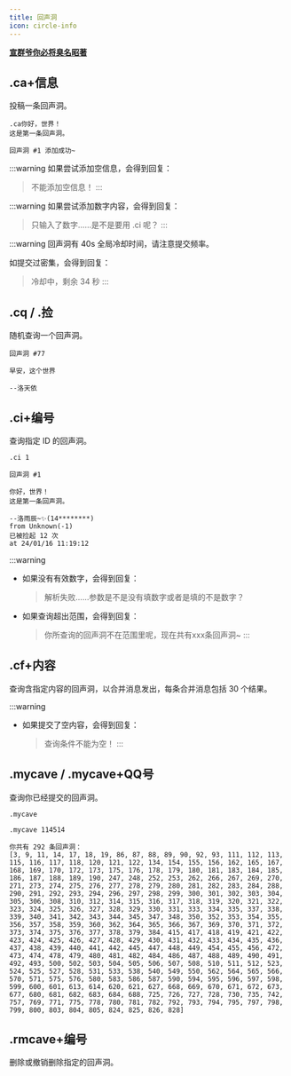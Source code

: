 ```yaml
---
title: 回声洞
icon: circle-info
---
```


[**宣群爷你必将臭名昭著**](./fuck-cave.md)

## .ca+信息

投稿一条回声洞。

```消息:no-line-numbers
.ca你好，世界！
这是第一条回声洞。
```

```消息:no-line-numbers
回声洞 #1 添加成功~
```

:::warning
如果尝试添加空信息，会得到回复：

>不能添加空信息！
:::

:::warning
如果尝试添加数字内容，会得到回复：

>只输入了数字……是不是要用 .ci 呢？
:::

:::warning
回声洞有 40s 全局冷却时间，请注意提交频率。

如提交过密集，会得到回复：

>冷却中，剩余 34 秒
:::

## .cq / .捡

随机查询一个回声洞。

```消息:no-line-numbers
回声洞 #77

早安，这个世界

--洛天依
```

## .ci+编号

查询指定 ID 的回声洞。

```消息:no-line-numbers
.ci 1
```

```消息:no-line-numbers
回声洞 #1

你好，世界！
这是第一条回声洞。

--洛雨辰~✨(14********)
from Unknown(-1)
已被捡起 12 次
at 24/01/16 11:19:12
```

:::warning
- 如果没有有效数字，会得到回复：

  >解析失败……参数是不是没有填数字或者是填的不是数字？

- 如果查询超出范围，会得到回复：

  >你所查询的回声洞不在范围里呢，现在共有xxx条回声洞~
:::

## .cf+内容

查询含指定内容的回声洞，以合并消息发出，每条合并消息包括 30 个结果。

:::warning
- 如果提交了空内容，会得到回复：

  >查询条件不能为空！
:::

## .mycave / .mycave+QQ号

查询你已经提交的回声洞。

```消息:no-line-numbers
.mycave
```

```消息:no-line-numbers
.mycave 114514
```

```消息:no-line-numbers
你共有 292 条回声洞：
[3, 9, 11, 14, 17, 18, 19, 86, 87, 88, 89, 90, 92, 93, 111, 112, 113, 115, 116, 117, 118, 120, 121, 122, 134, 154, 155, 156, 162, 165, 167, 168, 169, 170, 172, 173, 175, 176, 178, 179, 180, 181, 183, 184, 185, 186, 187, 188, 189, 190, 247, 248, 252, 253, 262, 266, 267, 269, 270, 271, 273, 274, 275, 276, 277, 278, 279, 280, 281, 282, 283, 284, 288, 290, 291, 292, 293, 294, 296, 297, 298, 299, 300, 301, 302, 303, 304, 305, 306, 308, 310, 312, 314, 315, 316, 317, 318, 319, 320, 321, 322, 323, 324, 325, 326, 327, 328, 329, 330, 331, 333, 334, 335, 337, 338, 339, 340, 341, 342, 343, 344, 345, 347, 348, 350, 352, 353, 354, 355, 356, 357, 358, 359, 360, 362, 364, 365, 366, 367, 369, 370, 371, 372, 373, 374, 375, 376, 377, 378, 379, 384, 415, 417, 418, 419, 421, 422, 423, 424, 425, 426, 427, 428, 429, 430, 431, 432, 433, 434, 435, 436, 437, 438, 439, 440, 441, 442, 445, 447, 448, 449, 454, 455, 456, 472, 473, 474, 478, 479, 480, 481, 482, 484, 486, 487, 488, 489, 490, 491, 492, 493, 500, 502, 503, 504, 505, 506, 507, 508, 510, 511, 512, 523, 524, 525, 527, 528, 531, 533, 538, 540, 549, 550, 562, 564, 565, 566, 570, 571, 575, 576, 580, 583, 586, 587, 590, 594, 595, 596, 597, 598, 599, 600, 601, 613, 614, 620, 621, 627, 668, 669, 670, 671, 672, 673, 677, 680, 681, 682, 683, 684, 688, 725, 726, 727, 728, 730, 735, 742, 757, 769, 771, 775, 778, 780, 781, 782, 792, 793, 794, 795, 797, 798, 799, 800, 803, 804, 805, 824, 825, 826, 828]
```

## .rmcave+编号

删除或撤销删除指定的回声洞。
